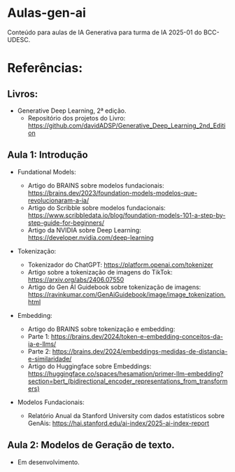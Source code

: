 # Aulas-gen-ai
Conteúdo para aulas de IA Generativa para turma de IA 2025-01 do BCC-UDESC.

# Referências:

## Livros:
- Generative Deep Learning, 2ª edição.
  - Repositório dos projetos do Livro: https://github.com/davidADSP/Generative_Deep_Learning_2nd_Edition


## Aula 1: Introdução
- Fundational Models:
  - Artigo do BRAINS sobre modelos fundacionais: https://brains.dev/2023/foundation-models-modelos-que-revolucionaram-a-ia/
  - Artigo do Scribble sobre modelos fundacionais: https://www.scribbledata.io/blog/foundation-models-101-a-step-by-step-guide-for-beginners/
  - Artigo da NVIDIA sobre Deep Learning: https://developer.nvidia.com/deep-learning

- Tokenização:
  - Tokenizador do ChatGPT: https://platform.openai.com/tokenizer
  - Artigo sobre a tokenização de imagens do TikTok: https://arxiv.org/abs/2406.07550
  - Artigo do Gen AI Guidebook sobre tokenização de imagens: https://ravinkumar.com/GenAiGuidebook/image/image_tokenization.html

- Embedding:
  - Artigo do BRAINS sobre tokenização e embedding:
  - Parte 1: https://brains.dev/2024/token-e-embedding-conceitos-da-ia-e-llms/
  - Parte 2: https://brains.dev/2024/embeddings-medidas-de-distancia-e-similaridade/
  - Artigo do Huggingface sobre Embeddings: https://huggingface.co/spaces/hesamation/primer-llm-embedding?section=bert_(bidirectional_encoder_representations_from_transformers)

- Modelos Fundacionais:
  - Relatório Anual da Stanford University com dados estatísticos sobre GenAis: https://hai.stanford.edu/ai-index/2025-ai-index-report
 
## Aula 2: Modelos de Geração de texto.
  - Em desenvolvimento.
